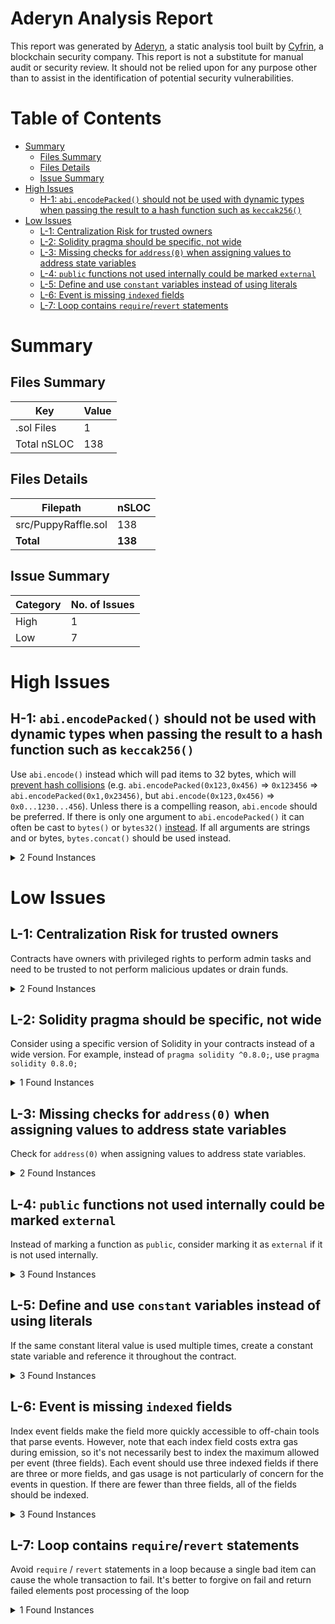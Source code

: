 # Aderyn Analysis Report

This report was generated by [Aderyn](https://github.com/Cyfrin/aderyn), a static analysis tool built by [Cyfrin](https://cyfrin.io), a blockchain security company. This report is not a substitute for manual audit or security review. It should not be relied upon for any purpose other than to assist in the identification of potential security vulnerabilities.
# Table of Contents

- [Summary](#summary)
  - [Files Summary](#files-summary)
  - [Files Details](#files-details)
  - [Issue Summary](#issue-summary)
- [High Issues](#high-issues)
  - [H-1: `abi.encodePacked()` should not be used with dynamic types when passing the result to a hash function such as `keccak256()`](#h-1-abiencodepacked-should-not-be-used-with-dynamic-types-when-passing-the-result-to-a-hash-function-such-as-keccak256)
- [Low Issues](#low-issues)
  - [L-1: Centralization Risk for trusted owners](#l-1-centralization-risk-for-trusted-owners)
  - [L-2: Solidity pragma should be specific, not wide](#l-2-solidity-pragma-should-be-specific-not-wide)
  - [L-3: Missing checks for `address(0)` when assigning values to address state variables](#l-3-missing-checks-for-address0-when-assigning-values-to-address-state-variables)
  - [L-4: `public` functions not used internally could be marked `external`](#l-4-public-functions-not-used-internally-could-be-marked-external)
  - [L-5: Define and use `constant` variables instead of using literals](#l-5-define-and-use-constant-variables-instead-of-using-literals)
  - [L-6: Event is missing `indexed` fields](#l-6-event-is-missing-indexed-fields)
  - [L-7: Loop contains `require`/`revert` statements](#l-7-loop-contains-requirerevert-statements)


# Summary

## Files Summary

| Key | Value |
| --- | --- |
| .sol Files | 1 |
| Total nSLOC | 138 |


## Files Details

| Filepath | nSLOC |
| --- | --- |
| src/PuppyRaffle.sol | 138 |
| **Total** | **138** |


## Issue Summary

| Category | No. of Issues |
| --- | --- |
| High | 1 |
| Low | 7 |


# High Issues

## H-1: `abi.encodePacked()` should not be used with dynamic types when passing the result to a hash function such as `keccak256()`

Use `abi.encode()` instead which will pad items to 32 bytes, which will [prevent hash collisions](https://docs.soliditylang.org/en/v0.8.13/abi-spec.html#non-standard-packed-mode) (e.g. `abi.encodePacked(0x123,0x456)` => `0x123456` => `abi.encodePacked(0x1,0x23456)`, but `abi.encode(0x123,0x456)` => `0x0...1230...456`). Unless there is a compelling reason, `abi.encode` should be preferred. If there is only one argument to `abi.encodePacked()` it can often be cast to `bytes()` or `bytes32()` [instead](https://ethereum.stackexchange.com/questions/30912/how-to-compare-strings-in-solidity#answer-82739).
If all arguments are strings and or bytes, `bytes.concat()` should be used instead.

<details><summary>2 Found Instances</summary>


- Found in src/PuppyRaffle.sol [Line: 267](src/PuppyRaffle.sol#L267)

	```solidity
	            abi.encodePacked(
	```

- Found in src/PuppyRaffle.sol [Line: 271](src/PuppyRaffle.sol#L271)

	```solidity
	                        abi.encodePacked(
	```

</details>



# Low Issues

## L-1: Centralization Risk for trusted owners

Contracts have owners with privileged rights to perform admin tasks and need to be trusted to not perform malicious updates or drain funds.

<details><summary>2 Found Instances</summary>


- Found in src/PuppyRaffle.sol [Line: 22](src/PuppyRaffle.sol#L22)

	```solidity
	contract PuppyRaffle is ERC721, Ownable {
	```

- Found in src/PuppyRaffle.sol [Line: 231](src/PuppyRaffle.sol#L231)

	```solidity
	    function changeFeeAddress(address newFeeAddress) external onlyOwner {
	```

</details>



## L-2: Solidity pragma should be specific, not wide

Consider using a specific version of Solidity in your contracts instead of a wide version. For example, instead of `pragma solidity ^0.8.0;`, use `pragma solidity 0.8.0;`

<details><summary>1 Found Instances</summary>


- Found in src/PuppyRaffle.sol [Line: 5](src/PuppyRaffle.sol#L5)

	```solidity
	pragma solidity ^0.7.6;
	```

</details>



## L-3: Missing checks for `address(0)` when assigning values to address state variables

Check for `address(0)` when assigning values to address state variables.

<details><summary>2 Found Instances</summary>


- Found in src/PuppyRaffle.sol [Line: 80](src/PuppyRaffle.sol#L80)

	```solidity
	        feeAddress = _feeAddress;
	```

- Found in src/PuppyRaffle.sol [Line: 232](src/PuppyRaffle.sol#L232)

	```solidity
	        feeAddress = newFeeAddress;
	```

</details>



## L-4: `public` functions not used internally could be marked `external`

Instead of marking a function as `public`, consider marking it as `external` if it is not used internally.

<details><summary>3 Found Instances</summary>


- Found in src/PuppyRaffle.sol [Line: 103](src/PuppyRaffle.sol#L103)

	```solidity
	    function enterRaffle(address[] memory newPlayers) public payable {
	```

- Found in src/PuppyRaffle.sol [Line: 125](src/PuppyRaffle.sol#L125)

	```solidity
	    function refund(uint256 playerIndex) public {
	```

- Found in src/PuppyRaffle.sol [Line: 259](src/PuppyRaffle.sol#L259)

	```solidity
	    function tokenURI(uint256 tokenId) public view virtual override returns (string memory) {
	```

</details>



## L-5: Define and use `constant` variables instead of using literals

If the same constant literal value is used multiple times, create a constant state variable and reference it throughout the contract.

<details><summary>3 Found Instances</summary>


- Found in src/PuppyRaffle.sol [Line: 176](src/PuppyRaffle.sol#L176)

	```solidity
	        uint256 prizePool = (totalAmountCollected * 80) / 100;
	```

- Found in src/PuppyRaffle.sol [Line: 177](src/PuppyRaffle.sol#L177)

	```solidity
	        uint256 fee = (totalAmountCollected * 20) / 100;
	```

- Found in src/PuppyRaffle.sol [Line: 190](src/PuppyRaffle.sol#L190)

	```solidity
	        uint256 rarity = uint256(keccak256(abi.encodePacked(msg.sender, block.difficulty))) % 100;
	```

</details>



## L-6: Event is missing `indexed` fields

Index event fields make the field more quickly accessible to off-chain tools that parse events. However, note that each index field costs extra gas during emission, so it's not necessarily best to index the maximum allowed per event (three fields). Each event should use three indexed fields if there are three or more fields, and gas usage is not particularly of concern for the events in question. If there are fewer than three fields, all of the fields should be indexed.

<details><summary>3 Found Instances</summary>


- Found in src/PuppyRaffle.sol [Line: 67](src/PuppyRaffle.sol#L67)

	```solidity
	    event RaffleEnter(address[] newPlayers); // @audit-q should whole array be published as an event?
	```

- Found in src/PuppyRaffle.sol [Line: 68](src/PuppyRaffle.sol#L68)

	```solidity
	    event RaffleRefunded(address player);
	```

- Found in src/PuppyRaffle.sol [Line: 69](src/PuppyRaffle.sol#L69)

	```solidity
	    event FeeAddressChanged(address newFeeAddress);
	```

</details>



## L-7: Loop contains `require`/`revert` statements

Avoid `require` / `revert` statements in a loop because a single bad item can cause the whole transaction to fail. It's better to forgive on fail and return failed elements post processing of the loop

<details><summary>1 Found Instances</summary>


- Found in src/PuppyRaffle.sol [Line: 113](src/PuppyRaffle.sol#L113)

	```solidity
	            for (uint256 j = i + 1; j < players.length; j++) {
	```

</details>



